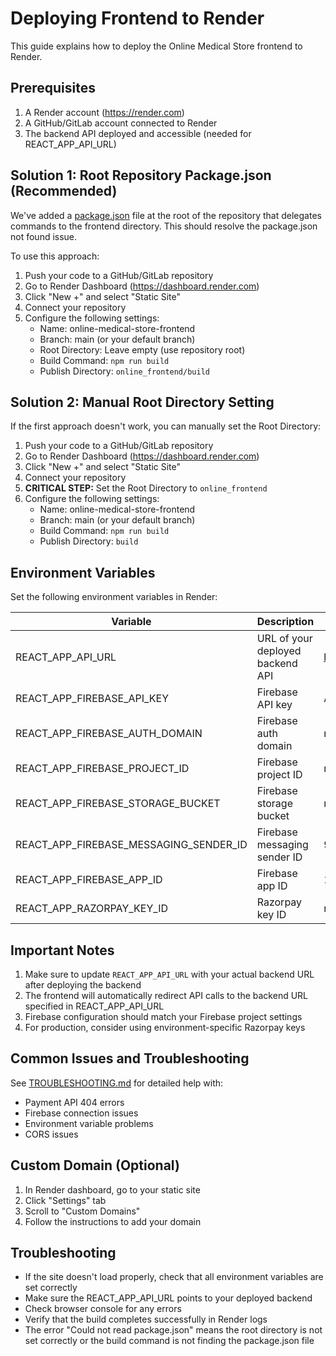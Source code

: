 # Deploying Frontend to Render

This guide explains how to deploy the Online Medical Store frontend to Render.

## Prerequisites

1. A Render account (https://render.com)
2. A GitHub/GitLab account connected to Render
3. The backend API deployed and accessible (needed for REACT_APP_API_URL)

## Solution 1: Root Repository Package.json (Recommended)

We've added a [package.json](file:///d:/MINIPROJECT/ONLINE%20MEDICAL%20STORE%20(8)/ONLINE%20MEDICAL%20STORE/package.json) file at the root of the repository that delegates commands to the frontend directory. This should resolve the package.json not found issue.

To use this approach:

1. Push your code to a GitHub/GitLab repository
2. Go to Render Dashboard (https://dashboard.render.com)
3. Click "New +" and select "Static Site"
4. Connect your repository
5. Configure the following settings:
   - Name: online-medical-store-frontend
   - Branch: main (or your default branch)
   - Root Directory: Leave empty (use repository root)
   - Build Command: `npm run build`
   - Publish Directory: `online_frontend/build`

## Solution 2: Manual Root Directory Setting

If the first approach doesn't work, you can manually set the Root Directory:

1. Push your code to a GitHub/GitLab repository
2. Go to Render Dashboard (https://dashboard.render.com)
3. Click "New +" and select "Static Site"
4. Connect your repository
5. **CRITICAL STEP:** Set the Root Directory to `online_frontend`
6. Configure the following settings:
   - Name: online-medical-store-frontend
   - Branch: main (or your default branch)
   - Build Command: `npm run build`
   - Publish Directory: `build`

## Environment Variables

Set the following environment variables in Render:

| Variable | Description | Example Value |
|----------|-------------|---------------|
| REACT_APP_API_URL | URL of your deployed backend API | https://your-backend.onrender.com |
| REACT_APP_FIREBASE_API_KEY | Firebase API key | AIzaSyAjj6Dnah51Dkvg9rYcdSEZbJlJVyw1DMM |
| REACT_APP_FIREBASE_AUTH_DOMAIN | Firebase auth domain | medihaven-78f6d.firebaseapp.com |
| REACT_APP_FIREBASE_PROJECT_ID | Firebase project ID | medihaven-78f6d |
| REACT_APP_FIREBASE_STORAGE_BUCKET | Firebase storage bucket | medihaven-78f6d.appspot.com |
| REACT_APP_FIREBASE_MESSAGING_SENDER_ID | Firebase messaging sender ID | 935058134424 |
| REACT_APP_FIREBASE_APP_ID | Firebase app ID | 1:935058134424:web:5a4af882d150f3ddea07ed |
| REACT_APP_RAZORPAY_KEY_ID | Razorpay key ID | rzp_test_RH9Kx0Ibt9neI6 |

## Important Notes

1. Make sure to update `REACT_APP_API_URL` with your actual backend URL after deploying the backend
2. The frontend will automatically redirect API calls to the backend URL specified in REACT_APP_API_URL
3. Firebase configuration should match your Firebase project settings
4. For production, consider using environment-specific Razorpay keys

## Common Issues and Troubleshooting

See [TROUBLESHOOTING.md](TROUBLESHOOTING.md) for detailed help with:
- Payment API 404 errors
- Firebase connection issues
- Environment variable problems
- CORS issues

## Custom Domain (Optional)

1. In Render dashboard, go to your static site
2. Click "Settings" tab
3. Scroll to "Custom Domains"
4. Follow the instructions to add your domain

## Troubleshooting

- If the site doesn't load properly, check that all environment variables are set correctly
- Make sure the REACT_APP_API_URL points to your deployed backend
- Check browser console for any errors
- Verify that the build completes successfully in Render logs
- The error "Could not read package.json" means the root directory is not set correctly or the build command is not finding the package.json file